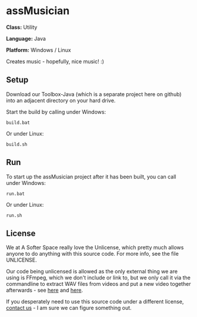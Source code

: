 # assMusician

**Class:** Utility

**Language:** Java

**Platform:** Windows / Linux

Creates music - hopefully, nice music! :)

## Setup

Download our Toolbox-Java (which is a separate project here on github) into an adjacent directory on your hard drive.

Start the build by calling under Windows:

```
build.bat
```

Or under Linux:

```
build.sh
```

## Run

To start up the assMusician project after it has been built, you can call under Windows:

```
run.bat
```

Or under Linux:

```
run.sh
```

## License

We at A Softer Space really love the Unlicense, which pretty much allows anyone to do anything with this source code.
For more info, see the file UNLICENSE.

Our code being unlicensed is allowed as the only external thing we are using
is FFmpeg, which we don't include or link to, but we only call it via the commandline
to extract WAV files from videos and put a new video together afterwards - see
[here](https://law.stackexchange.com/questions/5431/does-ffmpeg-lgpl-license-apply-in-case-if-application-is-using-ffmpeg-via-cli) and
[here](http://www.ffmpeg-archive.org/Can-I-use-FFmpeg-exe-command-line-in-my-proprietary-software-td3724787.html).

If you desperately need to use this source code under a different license, [contact us](mailto:moya@asofterspace.com) - I am sure we can figure something out.
